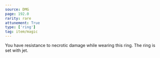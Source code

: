 ```yaml
---
source: DMG
page: 192.0
rarity: rare
attunement: True
type: ['ring']
tag: item/magic
---
```


You have resistance to necrotic damage while wearing this ring. The ring is set with jet.



